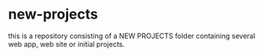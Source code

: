 # new-projects
this is a repository consisting of a NEW PROJECTS folder containing several web app, web site or initial projects.
